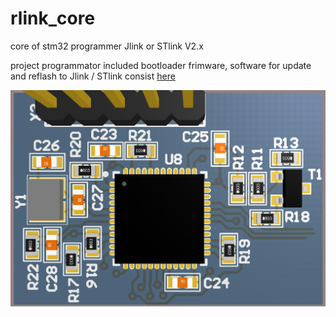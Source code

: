 # rlink_core

core of stm32 programmer Jlink or STlink V2.x 

project  programmator included bootloader frimware, software for update and reflash to Jlink / STlink consist [here](https://gitlab.com/RoboticsHardwareSolutions/rlink)

![](preview.png)